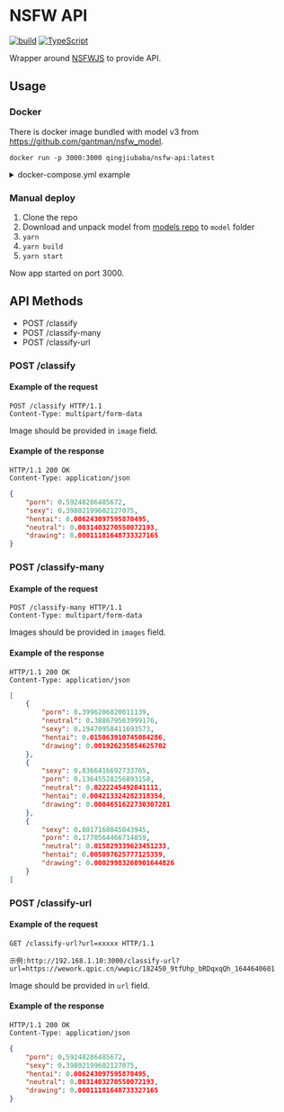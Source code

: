 # NSFW API

[![build](https://github.com/fjc0k/nsfw-api/actions/workflows/build.yml/badge.svg)](https://github.com/arnidan/nsfw-api/actions/workflows/build.yml)
[![TypeScript](https://img.shields.io/badge/%3C%2F%3E-TypeScript-%230074c1.svg)](https://www.typescriptlang.org/)

Wrapper around [NSFWJS](https://github.com/infinitered/nsfwjs) to provide API.

## Usage

### Docker

There is docker image bundled with model v3 from https://github.com/gantman/nsfw_model.

```
docker run -p 3000:3000 qingjiubaba/nsfw-api:latest
```

<details>
    <summary>docker-compose.yml example</summary>

```yaml
version: "3.9"

services:
  nsfw-api:
    image: "qingjiubaba/nsfw-api:latest"
    ports:
      - "3000:3000"
    restart: always
```

</details>

### Manual deploy

1. Clone the repo
2. Download and unpack model from [models repo](https://github.com/gantman/nsfw_model) to `model` folder
3. `yarn`
4. `yarn build`
5. `yarn start`

Now app started on port 3000.

## API Methods

- POST /classify
- POST /classify-many
- POST /classify-url

### POST /classify

#### Example of the request

```http request
POST /classify HTTP/1.1
Content-Type: multipart/form-data
```

Image should be provided in `image` field.

#### Example of the response

```
HTTP/1.1 200 OK
Content-Type: application/json
```
```json
{
    "porn": 0.59248286485672,
    "sexy": 0.39802199602127075,
    "hentai": 0.006243097595870495,
    "neutral": 0.0031403270550072193,
    "drawing": 0.00011181648733327165
}
```

### POST /classify-many

#### Example of the request

```http request
POST /classify-many HTTP/1.1
Content-Type: multipart/form-data
```

Images should be provided in `images` field.

#### Example of the response

```
HTTP/1.1 200 OK
Content-Type: application/json
```
```json
[
    {
        "porn": 0.3996206820011139,
        "neutral": 0.388679563999176,
        "sexy": 0.19470958411693573,
        "hentai": 0.015063910745084286,
        "drawing": 0.001926235854625702
    },
    {
        "sexy": 0.8366416692733765,
        "porn": 0.13645528256893158,
        "neutral": 0.0222245492041111,
        "hentai": 0.004213324282318354,
        "drawing": 0.0004651622730307281
    },
    {
        "sexy": 0.8017168045043945,
        "porn": 0.1770564466714859,
        "neutral": 0.015829339623451233,
        "hentai": 0.005097625777125359,
        "drawing": 0.00029983260901644826
    }
]
```

### POST /classify-url

#### Example of the request

```http request
GET /classify-url?url=xxxxx HTTP/1.1

示例:http://192.168.1.10:3000/classify-url?url=https://wework.qpic.cn/wwpic/182450_9tfUhp_bRDqxqQh_1644640601
```

Image should be provided in `url` field.

#### Example of the response

```
HTTP/1.1 200 OK
Content-Type: application/json
```
```json
{
    "porn": 0.59248286485672,
    "sexy": 0.39802199602127075,
    "hentai": 0.006243097595870495,
    "neutral": 0.0031403270550072193,
    "drawing": 0.00011181648733327165
}
```

